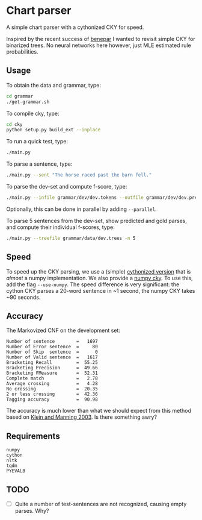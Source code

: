 # Chart parser
A simple chart parser with a cythonized CKY for speed.

Inspired by the recent success of [benepar](https://github.com/nikitakit/self-attentive-parser) I wanted to revisit simple CKY for binarized trees.
No neural networks here however, just MLE estimated rule probabilities.

## Usage
To obtain the data and grammar, type:
```bash
cd grammar
./get-grammar.sh
```
To compile cky, type:
```bash
cd cky
python setup.py build_ext --inplace
```
To run a quick test, type:
```bash
./main.py
```
To parse a sentence, type:
```bash
./main.py --sent "The horse raced past the barn fell."
```
To parse the dev-set and compute f-score, type:
```bash
./main.py --infile grammar/dev/dev.tokens --outfile grammar/dev/dev.pred.trees --goldfile grammar/data/dev/dev.trees
```
Optionally, this can be done in parallel by adding `--parallel`.

To parse 5 sentences from the dev-set, show predicted and gold parses, and compute their individual f-scores, type:
```bash
./main.py --treefile grammar/data/dev.trees -n 5
```

## Speed
To speed up the CKY parsing, we use a (simple) [cythonized version](https://github.com/daandouwe/chart-parser/blob/master/cky/_cky.pyx) that is _almost_ a numpy implementation.
We also provide a [numpy cky](https://github.com/daandouwe/chart-parser/blob/master/cky/cky_numpy.py). To use this, add the flag `--use-numpy`.
The speed difference is very significant: the cython CKY parses a 20-word sentence in ~1 second, the numpy CKY takes ~90 seconds.

## Accuracy
The Markovized CNF on the development set:
```
Number of sentence        =   1697
Number of Error sentence  =     80
Number of Skip  sentence  =      0
Number of Valid sentence  =   1617
Bracketing Recall         =  55.25
Bracketing Precision      =  49.66
Bracketing FMeasure       =  52.31
Complete match            =   2.78
Average crossing          =   4.28
No crossing               =  20.35
2 or less crossing        =  42.36
Tagging accuracy          =  90.98
```
The accuracy is much lower than what we should expect from this method based on [Klein and Manning 2003](http://delivery.acm.org/10.1145/1080000/1075150/p423-klein.pdf?ip=89.99.242.224&id=1075150&acc=OPEN&key=4D4702B0C3E38B35%2E4D4702B0C3E38B35%2E4D4702B0C3E38B35%2E6D218144511F3437&__acm__=1535987878_fdb08a617541f60b68baf3aff0d6ad99). Is there something awry?

## Requirements
```
numpy
cython
nltk
tqdm
PYEVALB
```

## TODO
- [ ] Quite a number of test-sentences are not recognized, causing empty parses. Why?
